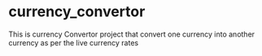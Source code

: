# currency_convertor
This is currency Convertor project that convert one currency into another currency as per the live currency rates
